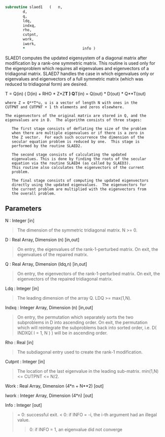 ```fortran
subroutine slaed1	(	n,
		d,
		q,
		ldq,
		indxq,
		rho,
		cutpnt,
		work,
		iwork,
		*                          info )
```

 SLAED1 computes the updated eigensystem of a diagonal
 matrix after modification by a rank-one symmetric matrix.  This
 routine is used only for the eigenproblem which requires all
 eigenvalues and eigenvectors of a tridiagonal matrix.  SLAED7 handles
 the case in which eigenvalues only or eigenvalues and eigenvectors
 of a full symmetric matrix (which was reduced to tridiagonal form)
 are desired.

   T = Q(in) ( D(in) + RHO * Z*Z**T ) Q**T(in) = Q(out) * D(out) * Q**T(out)

    where Z = Q**T*u, u is a vector of length N with ones in the
    CUTPNT and CUTPNT + 1 th elements and zeros elsewhere.

    The eigenvectors of the original matrix are stored in Q, and the
    eigenvalues are in D.  The algorithm consists of three stages:

       The first stage consists of deflating the size of the problem
       when there are multiple eigenvalues or if there is a zero in
       the Z vector.  For each such occurrence the dimension of the
       secular equation problem is reduced by one.  This stage is
       performed by the routine SLAED2.

       The second stage consists of calculating the updated
       eigenvalues. This is done by finding the roots of the secular
       equation via the routine SLAED4 (as called by SLAED3).
       This routine also calculates the eigenvectors of the current
       problem.

       The final stage consists of computing the updated eigenvectors
       directly using the updated eigenvalues.  The eigenvectors for
       the current problem are multiplied with the eigenvectors from
       the overall problem.

## Parameters
N : Integer [in]
> The dimension of the symmetric tridiagonal matrix.  N >= 0.

D : Real Array, Dimension (n) [in,out]
> On entry, the eigenvalues of the rank-1-perturbed matrix.
> On exit, the eigenvalues of the repaired matrix.

Q : Real Array, Dimension (ldq,n) [in,out]
> On entry, the eigenvectors of the rank-1-perturbed matrix.
> On exit, the eigenvectors of the repaired tridiagonal matrix.

Ldq : Integer [in]
> The leading dimension of the array Q.  LDQ >= max(1,N).

Indxq : Integer Array, Dimension (n) [in,out]
> On entry, the permutation which separately sorts the two
> subproblems in D into ascending order.
> On exit, the permutation which will reintegrate the
> subproblems back into sorted order,
> i.e. D( INDXQ( I = 1, N ) ) will be in ascending order.

Rho : Real [in]
> The subdiagonal entry used to create the rank-1 modification.

Cutpnt : Integer [in]
> The location of the last eigenvalue in the leading sub-matrix.
> min(1,N) <= CUTPNT <= N/2.

Work : Real Array, Dimension (4*n + N**2) [out]

Iwork : Integer Array, Dimension (4*n) [out]

Info : Integer [out]
> = 0:  successful exit.
> < 0:  if INFO = -i, the i-th argument had an illegal value.
> > 0:  if INFO = 1, an eigenvalue did not converge

